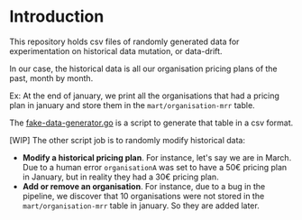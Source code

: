 # Introduction

This repository holds csv files of randomly generated data for experimentation on historical data mutation, or data-drift.

In our case, the historical data is all our organisation pricing plans of the past, month by month.

Ex: At the end of january, we print all the organisations that had a pricing plan in january and store them in the `mart/organisation-mrr` table.

The [fake-data-generator.go](fake-data-generator.go) is a script to generate that table in a csv format.

[WIP] The other script job is to randomly modify historical data:

- **Modify a historical pricing plan**. For instance, let's say we are in March. Due to a human error `organisationA` was set to have a 50€ pricing plan in January, but in reality they had a 30€ pricing plan.
- **Add or remove an organisation**. For instance, due to a bug in the pipeline, we discover that 10 organisations were not stored in the `mart/organisation-mrr` table in january. So they are added later.
